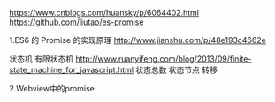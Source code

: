 https://www.cnblogs.com/huansky/p/6064402.html
https://github.com/liutao/es-promise


1.ES6 的 Promise 的实现原理
http://www.jianshu.com/p/48e193c4662e

状态机
有限状态机 http://www.ruanyifeng.com/blog/2013/09/finite-state_machine_for_javascript.html
状态总数 状态节点 转移



2.Webview中的promise